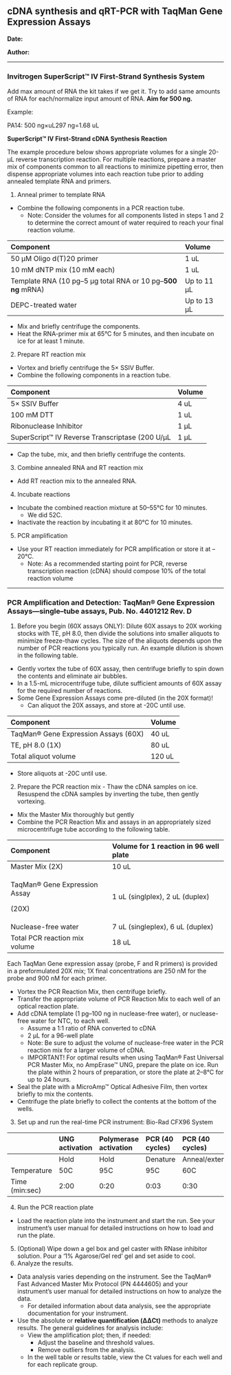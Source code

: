 ## cDNA synthesis and qRT-PCR with TaqMan Gene Expression Assays

**Date:**

**Author:**

---

### Invitrogen SuperScript™ IV First-Strand Synthesis System

Add max amount of RNA the kit takes if we get it. Try to add same amounts of RNA for each/normalize input amount of RNA. **Aim for 500 ng.**

Example:

PA14: 500 ng×uL297 ng=1.68 uL 

**SuperScript™ IV First-Strand cDNA Synthesis Reaction**

The example procedure below shows appropriate volumes for a single 20-μL reverse transcription reaction. For multiple reactions, prepare a master mix of components common to all reactions to minimize pipetting error, then dispense appropriate volumes into each reaction tube prior to adding annealed template RNA and primers.

1. Anneal primer to template RNA
- Combine the following components in a PCR reaction tube.
   - Note: Consider the volumes for all components listed in steps 1 and 2 to determine the correct amount of water required to reach your final reaction volume.

|Component|Volume|
| :- | :- |
|50 μM Oligo d(T)20 primer|1 uL|
|10 mM dNTP mix (10 mM each) |1 uL|
|Template RNA (10 pg–5 μg total RNA or 10 pg–**500 ng** mRNA) |Up to 11 μL|
|DEPC-treated water |Up to 13 μL|

- Mix and briefly centrifuge the components.
- Heat the RNA-primer mix at 65°C for 5 minutes, and then incubate on ice for at least 1 minute.
2. Prepare RT reaction mix
- Vortex and briefly centrifuge the 5× SSIV Buffer.
- Combine the following components in a reaction tube.

|Component|Volume|
| :- | :- |
|5× SSIV Buffer|4 uL|
|100 mM DTT |1 uL|
|Ribonuclease Inhibitor |1 μL|
|SuperScript™ IV Reverse Transcriptase (200 U/μL|1 μL|

- Cap the tube, mix, and then briefly centrifuge the contents.
3. Combine annealed RNA and RT reaction mix
- Add RT reaction mix to the annealed RNA. 
4. Incubate reactions
- Incubate the combined reaction mixture at 50–55°C for 10 minutes.
   - We did 52C. 
- Inactivate the reaction by incubating it at 80°C for 10 minutes.
5. PCR amplification 
- Use your RT reaction immediately for PCR amplification or store it at –20°C.
   - Note: As a recommended starting point for PCR, reverse transcription reaction (cDNA) should compose 10% of the total reaction volume

---

### PCR Amplification and Detection: TaqMan® Gene Expression Assays—single–tube assays, Pub. No. 4401212 Rev. D

1. Before you begin (60X assays ONLY): Dilute 60X assays to 20X working stocks with TE, pH 8.0, then divide the solutions into smaller aliquots to minimize freeze-thaw cycles. The size of the aliquots depends upon the number of PCR reactions you typically run. An example dilution is shown in the following table.
- Gently vortex the tube of 60X assay, then centrifuge briefly to spin down the contents and eliminate air bubbles.
- In a 1.5-mL microcentrifuge tube, dilute sufficient amounts of 60X assay for the required number of reactions.
- Some Gene Expression Assays come pre-diluted (in the 20X format)!
   - Can aliquot the 20X assays, and store at -20C until use.  

|Component|Volume|
| :- | :- |
|TaqMan® Gene Expression Assays (60X)|40 uL|
|TE, pH 8.0 (1X)|80 uL|
|Total aliquot volume|120 uL |

- Store aliquots at -20C until use. 
2. Prepare the PCR reaction mix - Thaw the cDNA samples on ice. Resuspend the cDNA samples by inverting the tube, then gently vortexing. 
- Mix the Master Mix thoroughly but gently 
- Combine the PCR Reaction Mix and assays in an appropriately sized microcentrifuge tube according to the following table.

|Component|Volume for 1 reaction in 96 well plate|
| :- | :- |
|Master Mix (2X)|10 uL|
|<p>TaqMan® Gene Expression Assay</p><p>(20X)</p>|1 uL (singlplex), 2 uL (duplex) |
|Nuclease-free water|7 uL (singleplex), 6 uL (duplex) |
|Total PCR reaction mix volume |18 uL|

Each TaqMan Gene expression assay (probe, F and R primers) is provided in a preformulated 20X mix; 1X final concentrations are 250 nM for the probe and 900 nM for each primer.

- Vortex the PCR Reaction Mix, then centrifuge briefly.
- Transfer the appropriate volume of PCR Reaction Mix to each well of an optical reaction plate.
- Add cDNA template (1 pg–100 ng in nuclease-free water), or nuclease-free water for NTC, to each well.
   - Assume a 1:1 ratio of RNA converted to cDNA
   - 2 μL for a 96-well plate 
   - Note: Be sure to adjust the volume of nuclease-free water in the PCR reaction mix for a larger volume of cDNA.
   - IMPORTANT! For optimal results when using TaqMan® Fast Universal PCR Master Mix, no AmpErase™ UNG, prepare the plate on ice. Run the plate within 2 hours of preparation, or store the plate at 2–8°C for up to 24 hours.
- Seal the plate with a MicroAmp™ Optical Adhesive Film, then vortex briefly to mix the contents.
- Centrifuge the plate briefly to collect the contents at the bottom of the wells.
3. Set up and run the real-time PCR instrument: Bio-Rad CFX96 System 

||UNG activation|Polymerase activation|PCR (40 cycles)|PCR (40 cycles)|
| :- | :- | :- | :- | :- |
||Hold|Hold|Denature|Anneal/extend|
|Temperature|50C|95C|95C|60C|
|Time (min:sec)|2:00|0:20|0:03|0:30|

4. Run the PCR reaction plate
- Load the reaction plate into the instrument and start the run. See your instrument’s user manual for detailed instructions on how to load and run the plate.
5. (Optional) Wipe down a gel box and gel caster with RNase inhibitor solution. Pour a ‘1% Agarose/Gel red’ gel and set aside to cool. 
6. Analyze the results. 
- Data analysis varies depending on the instrument. See the TaqMan® Fast Advanced Master Mix Protocol (PN 4444605) and your instrument’s user manual for detailed instructions on how to analyze the data.
   - For detailed information about data analysis, see the appropriate documentation for your instrument. 
- Use the absolute or **relative quantification (ΔΔCt)** methods to analyze results. The general guidelines for analysis include:
   - View the amplification plot; then, if needed:
      - Adjust the baseline and threshold values.
      - Remove outliers from the analysis.
   - In the well table or results table, view the Ct values for each well and for each replicate group.
